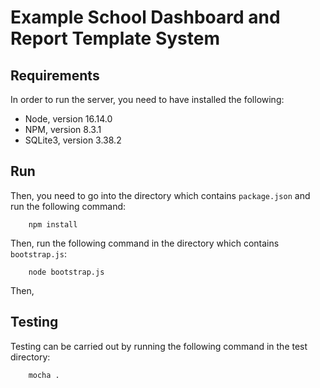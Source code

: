 # Example School Dashboard and Report Template System

## Requirements
In order to run the server, you need to have installed the following:
- Node, version 16.14.0
- NPM, version 8.3.1
- SQLite3, version 3.38.2
## Run
Then, you need to go into the directory which contains `package.json` and run the following command:
```
    npm install
```

Then, run the following command in the directory which contains `bootstrap.js`:
```
    node bootstrap.js
```

Then, 

## Testing
Testing can be carried out by running the following command in the test directory:
```
    mocha .
```